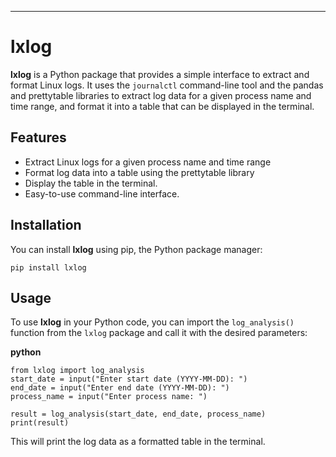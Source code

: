 

----------

# lxlog

**lxlog** is a Python package that provides a simple interface to extract and format Linux logs. It uses the `journalctl` command-line tool and the pandas and prettytable libraries to extract log data for a given process name and time range, and format it into a table that can be displayed in the terminal.

## Features

-   Extract Linux logs for a given process name and time range
-   Format log data into a table using the prettytable library
-   Display the table in the terminal.
-   Easy-to-use command-line interface.

## Installation

You can install **lxlog** using pip, the Python package manager:

`pip install lxlog` 

## Usage

To use **lxlog** in your Python code, you can import the `log_analysis()` function from the `lxlog` package and call it with the desired parameters:

**python**

    from lxlog import log_analysis
    start_date = input("Enter start date (YYYY-MM-DD): ")
    end_date = input("Enter end date (YYYY-MM-DD): ")
    process_name = input("Enter process name: ")
    
    result = log_analysis(start_date, end_date, process_name)
    print(result)

This will print the log data as a formatted table in the terminal.









